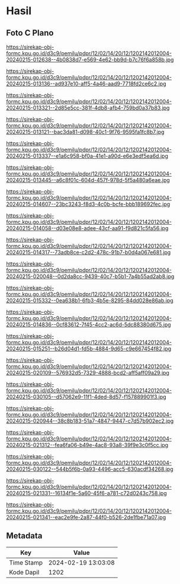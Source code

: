 # Hasil

## Foto C Plano

https://sirekap-obj-formc.kpu.go.id/d3c9/pemilu/pdpr/12/02/14/20/12/1202142012004-20240215-012638--4b0838d7-e569-4e62-bb9d-b7c76f6a858b.jpg

https://sirekap-obj-formc.kpu.go.id/d3c9/pemilu/pdpr/12/02/14/20/12/1202142012004-20240215-013136--ad937e10-aff5-4a46-aad9-7718fd2ce6c2.jpg

https://sirekap-obj-formc.kpu.go.id/d3c9/pemilu/pdpr/12/02/14/20/12/1202142012004-20240215-013321--2d85e5cc-381f-4db8-afb4-759bd0a37b83.jpg

https://sirekap-obj-formc.kpu.go.id/d3c9/pemilu/pdpr/12/02/14/20/12/1202142012004-20240215-013121--bac3da81-d098-40c1-9f76-9595fa1fc8b7.jpg

https://sirekap-obj-formc.kpu.go.id/d3c9/pemilu/pdpr/12/02/14/20/12/1202142012004-20240215-013337--e1a6c958-bf0a-41e1-a90d-e6e3edf5ea6d.jpg

https://sirekap-obj-formc.kpu.go.id/d3c9/pemilu/pdpr/12/02/14/20/12/1202142012004-20240215-013445--a6c8f01c-604d-457f-978d-5f5a480a6eae.jpg

https://sirekap-obj-formc.kpu.go.id/d3c9/pemilu/pdpr/12/02/14/20/12/1202142012004-20240215-014607--23bc3243-f8d3-4c0b-bcfe-bbb189692fec.jpg

https://sirekap-obj-formc.kpu.go.id/d3c9/pemilu/pdpr/12/02/14/20/12/1202142012004-20240215-014058--d03e08e8-adee-43cf-aa91-f9d821c5fa56.jpg

https://sirekap-obj-formc.kpu.go.id/d3c9/pemilu/pdpr/12/02/14/20/12/1202142012004-20240215-014317--73adb8ce-c2d2-478c-91b7-b0d4a067e681.jpg

https://sirekap-obj-formc.kpu.go.id/d3c9/pemilu/pdpr/12/02/14/20/12/1202142012004-20240215-020048--0d2da8cc-9439-40c7-b5b1-7a4b55ad2ab8.jpg

https://sirekap-obj-formc.kpu.go.id/d3c9/pemilu/pdpr/12/02/14/20/12/1202142012004-20240215-015332--0ea638b1-6fb3-4b5e-8295-84dd028e86ab.jpg

https://sirekap-obj-formc.kpu.go.id/d3c9/pemilu/pdpr/12/02/14/20/12/1202142012004-20240215-014836--0cf83612-7f45-4cc2-ac6d-5dc88380d675.jpg

https://sirekap-obj-formc.kpu.go.id/d3c9/pemilu/pdpr/12/02/14/20/12/1202142012004-20240215-015251--b26d04d1-fd5b-4884-9d65-c9e667454f82.jpg

https://sirekap-obj-formc.kpu.go.id/d3c9/pemilu/pdpr/12/02/14/20/12/1202142012004-20240215-020109--576932d5-7329-4888-bcd2-aff5aff09a29.jpg

https://sirekap-obj-formc.kpu.go.id/d3c9/pemilu/pdpr/12/02/14/20/12/1202142012004-20240215-030105--d57062e9-11f1-4ded-8d57-f157889901f3.jpg

https://sirekap-obj-formc.kpu.go.id/d3c9/pemilu/pdpr/12/02/14/20/12/1202142012004-20240215-020944--38c8b183-51a7-4847-9447-c7d57b902ec2.jpg

https://sirekap-obj-formc.kpu.go.id/d3c9/pemilu/pdpr/12/02/14/20/12/1202142012004-20240215-021312--fea6fa06-b49e-4ac8-93a8-39f9e3c0f5cc.jpg

https://sirekap-obj-formc.kpu.go.id/d3c9/pemilu/pdpr/12/02/14/20/12/1202142012004-20240215-030122--544b5f6b-0a93-4496-acc5-630acdf34268.jpg

https://sirekap-obj-formc.kpu.go.id/d3c9/pemilu/pdpr/12/02/14/20/12/1202142012004-20240215-021331--16134f1e-5a60-45f6-a781-c72d0243c758.jpg

https://sirekap-obj-formc.kpu.go.id/d3c9/pemilu/pdpr/12/02/14/20/12/1202142012004-20240215-021341--eac2e9fe-2a87-44f0-b526-2de1fbe71a07.jpg


## Metadata

| Key        | Value               |
| ---------- | ------------------- |
| Time Stamp | 2024-02-19 13:03:08 |
| Kode Dapil | 1202                |



